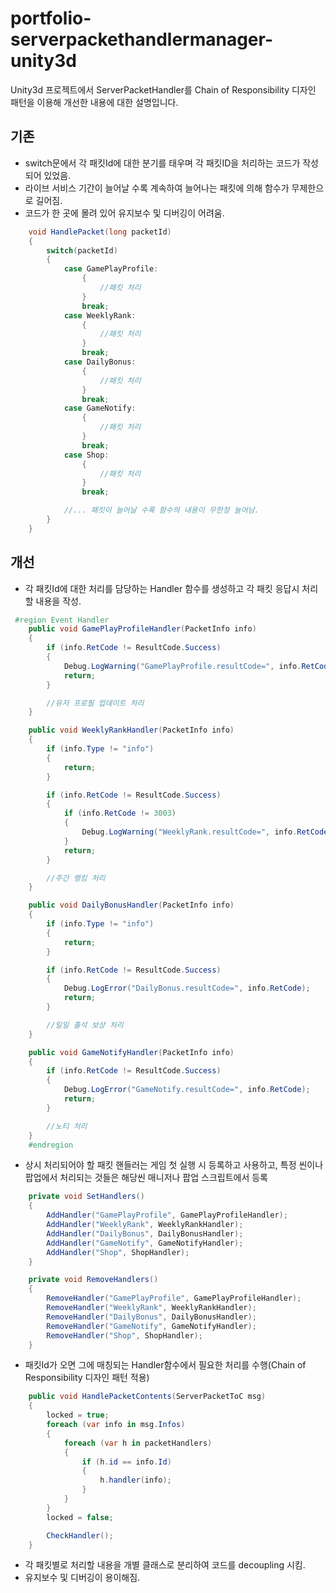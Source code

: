 # portfolio-serverpackethandlermanager-unity3d
Unity3d 프로젝트에서 ServerPacketHandler를 Chain of Responsibility 디자인 패턴을 이용해 개선한 내용에 대한 설명입니다.

## 기존
- switch문에서 각 패킷Id에 대한 분기를 태우며 각 패킷ID을 처리하는 코드가 작성되어 있었음.
- 라이브 서비스 기간이 늘어날 수록 계속하여 늘어나는 패킷에 의해 함수가 무제한으로 길어짐.
- 코드가 한 곳에 몰려 있어 유지보수 및 디버깅이 어려움.
``` c#
    void HandlePacket(long packetId)
    {
        switch(packetId)
        {
            case GamePlayProfile:
                {
                    //패킷 처리
                }
                break;
            case WeeklyRank:
                {
                    //패킷 처리
                }
                break;
            case DailyBonus:
                {
                    //패킷 처리
                }
                break;
            case GameNotify:
                {
                    //패킷 처리
                }
                break;
            case Shop:
                {
                    //패킷 처리
                }
                break;

            //... 패킷이 늘어날 수록 함수의 내용이 무한정 늘어남.
        }
    }
```

## 개선
- 각 패킷Id에 대한 처리를 담당하는 Handler 함수를 생성하고 각 패킷 응답시 처리할 내용을 작성.
``` c#
 #region Event Handler
    public void GamePlayProfileHandler(PacketInfo info)
    {
        if (info.RetCode != ResultCode.Success)
        {
            Debug.LogWarning("GamePlayProfile.resultCode=", info.RetCode);
            return;
        }

        //유저 프로필 업데이트 처리
    }

    public void WeeklyRankHandler(PacketInfo info)
    {
        if (info.Type != "info")
        {
            return;
        }

        if (info.RetCode != ResultCode.Success)
        {
            if (info.RetCode != 3003)
            {
                Debug.LogWarning("WeeklyRank.resultCode=", info.RetCode);
            }
            return;
        }

        //주간 랭킹 처리
    }

    public void DailyBonusHandler(PacketInfo info)
    {
        if (info.Type != "info")
        {
            return;
        }

        if (info.RetCode != ResultCode.Success)
        {
            Debug.LogError("DailyBonus.resultCode=", info.RetCode);
            return;
        }

        //일일 출석 보상 처리
    }

    public void GameNotifyHandler(PacketInfo info)
    {
        if (info.RetCode != ResultCode.Success)
        {
            Debug.LogError("GameNotify.resultCode=", info.RetCode);
            return;
        }

        //노티 처리
    }
    #endregion
```
- 상시 처리되어야 할 패킷 핸들러는 게임 첫 실행 시 등록하고 사용하고, 특정 씬이나 팝업에서 처리되는 것들은 해당씬 매니저나 팝업 스크립트에서 등록
``` c#
    private void SetHandlers()
    {
        AddHandler("GamePlayProfile", GamePlayProfileHandler);
        AddHandler("WeeklyRank", WeeklyRankHandler);
        AddHandler("DailyBonus", DailyBonusHandler);
        AddHandler("GameNotify", GameNotifyHandler);
        AddHandler("Shop", ShopHandler);
    }

    private void RemoveHandlers()
    {
        RemoveHandler("GamePlayProfile", GamePlayProfileHandler);
        RemoveHandler("WeeklyRank", WeeklyRankHandler);
        RemoveHandler("DailyBonus", DailyBonusHandler);
        RemoveHandler("GameNotify", GameNotifyHandler);
        RemoveHandler("Shop", ShopHandler);
    }
```
- 패킷Id가 오면 그에 매칭되는 Handler함수에서 필요한 처리를 수행(Chain of Responsibility 디자인 패턴 적용)
``` c#
    public void HandlePacketContents(ServerPacketToC msg)
    {
        locked = true;
        foreach (var info in msg.Infos)
        {
            foreach (var h in packetHandlers)
            {
                if (h.id == info.Id)
                {
                    h.handler(info);
                }
            }
        }
        locked = false;

        CheckHandler();
    }
```
- 각 패킷별로 처리할 내용을 개별 클래스로 분리하여 코드를 decoupling 시킴.
- 유지보수 및 디버깅이 용이해짐.
